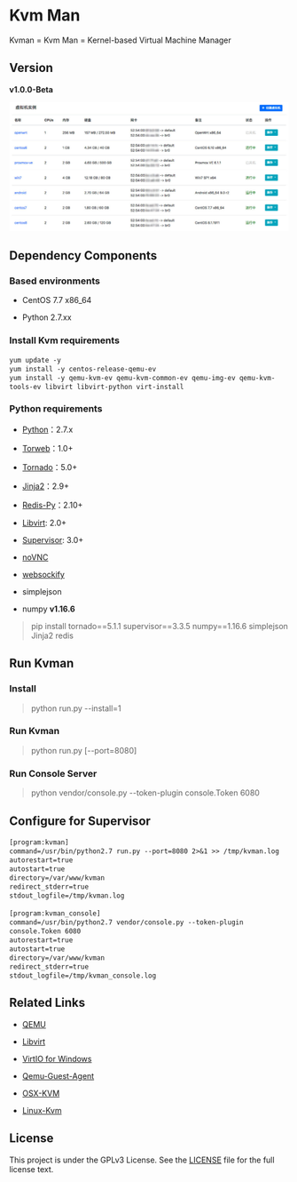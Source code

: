 Kvm Man
=========

Kvman = Kvm Man = Kernel-based Virtual Machine Manager


## Version

**v1.0.0-Beta**

![Kvm-Man](static/img/kvman-overview.jpg)


## Dependency Components

### Based environments

* CentOS 7.7 x86_64

* Python 2.7.xx


### Install Kvm requirements

```
yum update -y
yum install -y centos-release-qemu-ev
yum install -y qemu-kvm-ev qemu-kvm-common-ev qemu-img-ev qemu-kvm-tools-ev libvirt libvirt-python virt-install
```


### Python requirements

- [Python](http://www.python.org)：2.7.x

- [Torweb](https://github.com/xkstudio/Torweb)：1.0+

- [Tornado](http://www.tornadoweb.org/)：5.0+

- [Jinja2](http://jinja.pocoo.org/)：2.9+

- [Redis-Py](https://github.com/andymccurdy/redis-py)：2.10+

- [Libvirt](https://github.com/libvirt/libvirt-python): 2.0+

- [Supervisor](https://pypi.org/project/setuptools): 3.0+

- [noVNC](https://github.com/novnc/noVNC)

- [websockify](https://github.com/novnc/websockify)

- simplejson

- numpy **v1.16.6**

> pip install tornado==5.1.1 supervisor==3.3.5 numpy==1.16.6 simplejson Jinja2 redis


## Run Kvman

### Install

> python run.py --install=1

### Run Kvman

> python run.py [--port=8080]

### Run Console Server

> python vendor/console.py --token-plugin console.Token 6080


## Configure for Supervisor

```
[program:kvman]
command=/usr/bin/python2.7 run.py --port=8080 2>&1 >> /tmp/kvman.log
autorestart=true
autostart=true
directory=/var/www/kvman
redirect_stderr=true
stdout_logfile=/tmp/kvman.log

[program:kvman_console]
command=/usr/bin/python2.7 vendor/console.py --token-plugin console.Token 6080
autorestart=true
autostart=true
directory=/var/www/kvman
redirect_stderr=true
stdout_logfile=/tmp/kvman_console.log
```


## Related Links

- [QEMU](https://www.qemu.org/download/)

- [Libvirt](http://libvirt.org/sources/)

- [VirtIO for Windows](https://docs.fedoraproject.org/en-US/quick-docs/creating-windows-virtual-machines-using-virtio-drivers/index.html)

- [Qemu-Guest-Agent](https://wiki.qemu.org/Features/GuestAgent)

- [OSX-KVM](https://github.com/kholia/OSX-KVM)

- [Linux-Kvm](https://www.linux-kvm.org/)


## License

This project is under the GPLv3 License. See the [LICENSE](LICENSE) file for the full license text.
